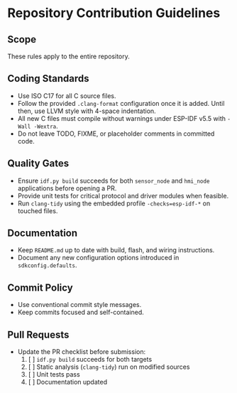 # Repository Contribution Guidelines

## Scope
These rules apply to the entire repository.

## Coding Standards
- Use ISO C17 for all C source files.
- Follow the provided `.clang-format` configuration once it is added. Until then, use LLVM style with 4-space indentation.
- All new C files must compile without warnings under ESP-IDF v5.5 with `-Wall -Wextra`.
- Do not leave TODO, FIXME, or placeholder comments in committed code.

## Quality Gates
- Ensure `idf.py build` succeeds for both `sensor_node` and `hmi_node` applications before opening a PR.
- Provide unit tests for critical protocol and driver modules when feasible.
- Run `clang-tidy` using the embedded profile `-checks=esp-idf-*` on touched files.

## Documentation
- Keep `README.md` up to date with build, flash, and wiring instructions.
- Document any new configuration options introduced in `sdkconfig.defaults`.

## Commit Policy
- Use conventional commit style messages.
- Keep commits focused and self-contained.

## Pull Requests
- Update the PR checklist before submission:
  1. [ ] `idf.py build` succeeds for both targets
  2. [ ] Static analysis (`clang-tidy`) run on modified sources
  3. [ ] Unit tests pass
  4. [ ] Documentation updated


